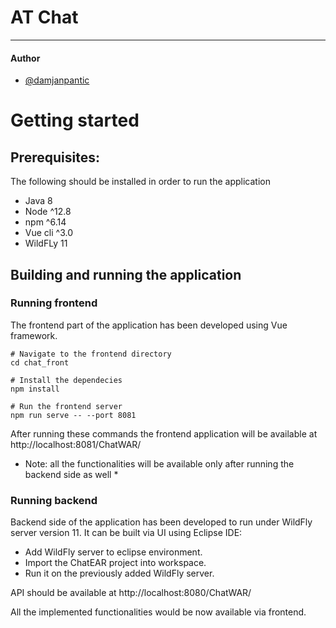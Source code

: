 # AT Chat

---
#### Author
- [@damjanpantic](https://github.com/DamjanPantic)

# Getting started

## Prerequisites:

The following should be installed in order to run the application

- Java 8
- Node ^12.8
- npm ^6.14
- Vue cli ^3.0
- WildFLy 11

## Building and running the application

### Running frontend
The frontend part of the application has been developed using Vue framework. 
```
# Navigate to the frontend directory
cd chat_front

# Install the dependecies 
npm install

# Run the frontend server 
npm run serve -- --port 8081
```

After running these commands the frontend application will be available at http://localhost:8081/ChatWAR/
* Note: all the functionalities will be available only after running the backend side as well *

### Running backend
Backend side of the application has been developed to run under WildFly server version 11.
It can be built via UI using Eclipse IDE: 
- Add WildFly server to eclipse environment.
- Import the ChatEAR project into workspace.
- Run it on the previously added WildFly server.

API should be available at http://localhost:8080/ChatWAR/

All the implemented functionalities would be now available via frontend.
